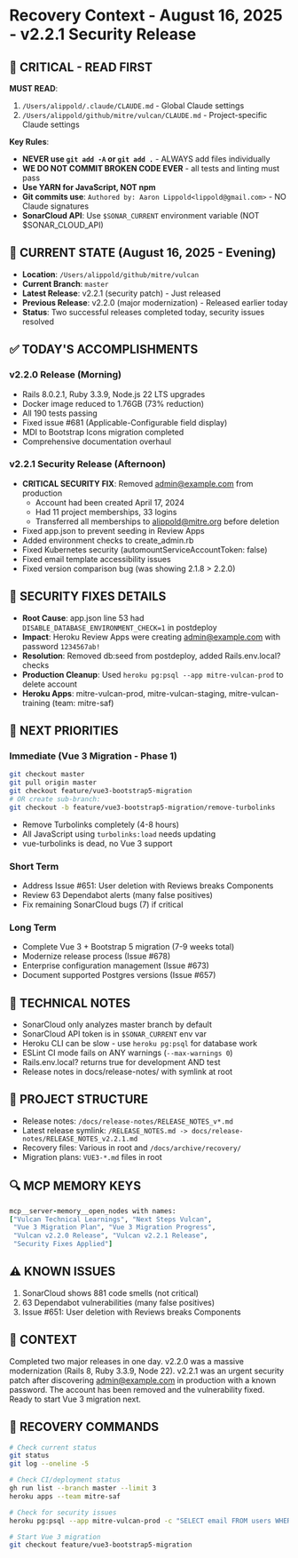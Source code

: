 # Recovery Context - August 16, 2025 - v2.2.1 Security Release

## 🔴 CRITICAL - READ FIRST
**MUST READ**:
1. `/Users/alippold/.claude/CLAUDE.md` - Global Claude settings
2. `/Users/alippold/github/mitre/vulcan/CLAUDE.md` - Project-specific Claude settings

**Key Rules**:
- **NEVER use `git add -A` or `git add .`** - ALWAYS add files individually
- **WE DO NOT COMMIT BROKEN CODE EVER** - all tests and linting must pass
- **Use YARN for JavaScript, NOT npm**
- **Git commits use**: `Authored by: Aaron Lippold<lippold@gmail.com>` - NO Claude signatures
- **SonarCloud API**: Use `$SONAR_CURRENT` environment variable (NOT $SONAR_CLOUD_API)

## 📍 CURRENT STATE (August 16, 2025 - Evening)
- **Location**: `/Users/alippold/github/mitre/vulcan`
- **Current Branch**: `master`
- **Latest Release**: v2.2.1 (security patch) - Just released
- **Previous Release**: v2.2.0 (major modernization) - Released earlier today
- **Status**: Two successful releases completed today, security issues resolved

## ✅ TODAY'S ACCOMPLISHMENTS

### v2.2.0 Release (Morning)
- Rails 8.0.2.1, Ruby 3.3.9, Node.js 22 LTS upgrades
- Docker image reduced to 1.76GB (73% reduction)
- All 190 tests passing
- Fixed issue #681 (Applicable-Configurable field display)
- MDI to Bootstrap Icons migration completed
- Comprehensive documentation overhaul

### v2.2.1 Security Release (Afternoon)
- **CRITICAL SECURITY FIX**: Removed admin@example.com from production
  - Account had been created April 17, 2024
  - Had 11 project memberships, 33 logins
  - Transferred all memberships to alippold@mitre.org before deletion
- Fixed app.json to prevent seeding in Review Apps
- Added environment checks to create_admin.rb
- Fixed Kubernetes security (automountServiceAccountToken: false)
- Fixed email template accessibility issues
- Fixed version comparison bug (was showing 2.1.8 > 2.2.0)

## 🔐 SECURITY FIXES DETAILS
- **Root Cause**: app.json line 53 had `DISABLE_DATABASE_ENVIRONMENT_CHECK=1` in postdeploy
- **Impact**: Heroku Review Apps were creating admin@example.com with password `1234567ab!`
- **Resolution**: Removed db:seed from postdeploy, added Rails.env.local? checks
- **Production Cleanup**: Used `heroku pg:psql --app mitre-vulcan-prod` to delete account
- **Heroku Apps**: mitre-vulcan-prod, mitre-vulcan-staging, mitre-vulcan-training (team: mitre-saf)

## 🎯 NEXT PRIORITIES

### Immediate (Vue 3 Migration - Phase 1)
```bash
git checkout master
git pull origin master
git checkout feature/vue3-bootstrap5-migration
# OR create sub-branch:
git checkout -b feature/vue3-bootstrap5-migration/remove-turbolinks
```
- Remove Turbolinks completely (4-8 hours)
- All JavaScript using `turbolinks:load` needs updating
- vue-turbolinks is dead, no Vue 3 support

### Short Term
- Address Issue #651: User deletion with Reviews breaks Components
- Review 63 Dependabot alerts (many false positives)
- Fix remaining SonarCloud bugs (7) if critical

### Long Term
- Complete Vue 3 + Bootstrap 5 migration (7-9 weeks total)
- Modernize release process (Issue #678)
- Enterprise configuration management (Issue #673)
- Document supported Postgres versions (Issue #657)

## 🔧 TECHNICAL NOTES
- SonarCloud only analyzes master branch by default
- SonarCloud API token is in `$SONAR_CURRENT` env var
- Heroku CLI can be slow - use `heroku pg:psql` for database work
- ESLint CI mode fails on ANY warnings (`--max-warnings 0`)
- Rails.env.local? returns true for development AND test
- Release notes in docs/release-notes/ with symlink at root

## 📂 PROJECT STRUCTURE
- Release notes: `/docs/release-notes/RELEASE_NOTES_v*.md`
- Latest release symlink: `/RELEASE_NOTES.md -> docs/release-notes/RELEASE_NOTES_v2.2.1.md`
- Recovery files: Various in root and `/docs/archive/recovery/`
- Migration plans: `VUE3-*.md` files in root

## 🔍 MCP MEMORY KEYS
```ruby
mcp__server-memory__open_nodes with names:
["Vulcan Technical Learnings", "Next Steps Vulcan",
 "Vue 3 Migration Plan", "Vue 3 Migration Progress",
 "Vulcan v2.2.0 Release", "Vulcan v2.2.1 Release",
 "Security Fixes Applied"]
```

## ⚠️ KNOWN ISSUES
1. SonarCloud shows 881 code smells (not critical)
2. 63 Dependabot vulnerabilities (many false positives)
3. Issue #651: User deletion with Reviews breaks Components

## 💭 CONTEXT
Completed two major releases in one day. v2.2.0 was a massive modernization (Rails 8, Ruby 3.3.9, Node 22). v2.2.1 was an urgent security patch after discovering admin@example.com in production with a known password. The account has been removed and the vulnerability fixed. Ready to start Vue 3 migration next.

## 🔮 RECOVERY COMMANDS
```bash
# Check current status
git status
git log --oneline -5

# Check CI/deployment status
gh run list --branch master --limit 3
heroku apps --team mitre-saf

# Check for security issues
heroku pg:psql --app mitre-vulcan-prod -c "SELECT email FROM users WHERE email LIKE '%@example.com';"

# Start Vue 3 migration
git checkout feature/vue3-bootstrap5-migration
```